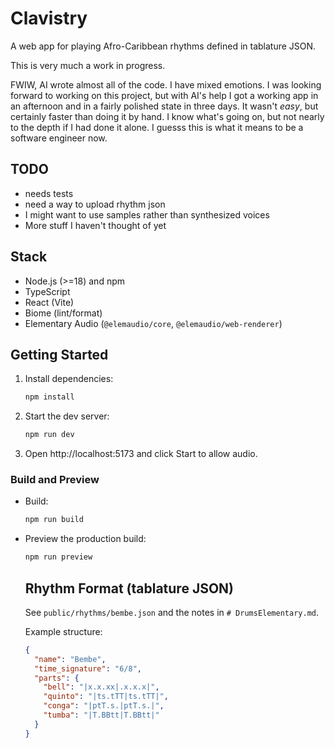 # Clavistry

  A web app for playing Afro-Caribbean rhythms defined in tablature JSON.

  This is very much a work in progress.

  FWIW, AI wrote almost all of the code. I have mixed emotions. I was looking forward to working on this
  project, but with AI's help I got a working app in an afternoon and in a fairly polished state in
  three days. It wasn't _easy_, but certainly faster than doing it by hand. I know what's going on,
  but not nearly to the depth if I had done it alone. I guesss this is what it means to be a software engineer now.

  ## TODO
  - needs tests
  - need a way to upload rhythm json
  - I might want to use samples rather than synthesized voices
  - More stuff I haven't thought of yet

  ## Stack
  - Node.js (>=18) and npm
  - TypeScript
  - React (Vite)
  - Biome (lint/format)
  - Elementary Audio (`@elemaudio/core`, `@elemaudio/web-renderer`)

  ## Getting Started
 1. Install dependencies:
    ```sh
    npm install
    ```
 2. Start the dev server:
    ```sh
    npm run dev
    ```
 3. Open http://localhost:5173 and click Start to allow audio.

### Build and Preview
- Build:
  ```sh
  npm run build
  ```
- Preview the production build:
  ```sh
  npm run preview
  ```

  ## Rhythm Format (tablature JSON)
  See `public/rhythms/bembe.json` and the notes in `# DrumsElementary.md`.

  Example structure:
  ```json
  {
    "name": "Bembe",
    "time_signature": "6/8",
    "parts": {
      "bell": "|x.x.xx|.x.x.x|",
      "quinto": "|ts.tTT|ts.tTT|",
      "conga": "|ptT.s.|ptT.s.|",
      "tumba": "|T.BBtt|T.BBtt|"
    }
  }
  ```
